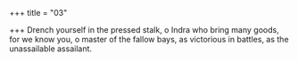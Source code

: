 +++
title = "03"

+++
Drench yourself in the pressed stalk, o Indra who bring many goods, for we know you, o master of the fallow bays, as victorious in battles,  as the unassailable assailant.  